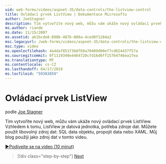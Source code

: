 ```yaml
---
uid: web-forms/videos/aspnet-35/data-controls/the-listview-control
title: Ovládací prvek ListView | Dokumentace Microsoftu
author: JoeStagner
description: Tím vytvoříte nový web, můžu vám ukáže nový ovládací prvek ListView. Vzhledem k tomu, ListView je datová jednotka, potřeba zdroje dat. Můžete používat data...
ms.author: riande
ms.date: 11/15/2007
ms.assetid: ab1bcde8-898b-487b-806a-4ced0f1284a2
msc.legacyurl: /web-forms/videos/aspnet-35/data-controls/the-listview-control
msc.type: video
ms.openlocfilehash: 4a4daf851f3b8f69a70409d00ef7cd624437f57a
ms.sourcegitcommit: 0f1119340e4464720cfd16d0ff15764746ea1fea
ms.translationtype: MT
ms.contentlocale: cs-CZ
ms.lasthandoff: 04/17/2019
ms.locfileid: "59383859"
---
```

# <a name="the-listview-control"></a>Ovládací prvek ListView

podle [Joe Stagner](https://github.com/JoeStagner)

Tím vytvoříte nový web, můžu vám ukáže nový ovládací prvek ListView. Vzhledem k tomu, ListView je datová jednotka, potřeba zdroje dat. Můžete použít libovolný zdroj dat: SQL data objektu, propojit data nebo XAML. Můj blog použiji jako zdroj dat v tomto videu.

[&#9654;Podívejte se na video (10 minut)](https://channel9.msdn.com/Blogs/ASP-NET-Site-Videos/the-listview-control)

> [!div class="step-by-step"]
> [Next](the-datapager-control.md)
